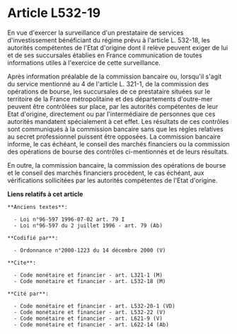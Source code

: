# Article L532-19

En vue d'exercer la surveillance d'un prestataire de services d'investissement bénéficiant du régime prévu à l'article L.
532-18, les autorités compétentes de l'Etat d'origine dont il relève peuvent exiger de lui et de ses succursales établies en
France communication de toutes informations utiles à l'exercice de cette surveillance.

Après information préalable de la commission bancaire ou, lorsqu'il s'agit du service mentionné au 4 de l'article L. 321-1,
de la commission des opérations de bourse, les succursales de ce prestataire situées sur le territoire de la France
métropolitaine et des départements d'outre-mer peuvent être contrôlées sur place, par les autorités compétentes de leur Etat
d'origine, directement ou par l'intermédiaire de personnes que ces autorités mandatent spécialement à cet effet. Les
résultats de ces contrôles sont communiqués à la commission bancaire sans que les règles relatives au secret professionnel
puissent être opposées. La commission bancaire informe, le cas échéant, le conseil des marchés financiers ou la commission
des opérations de bourse des contrôles ci-mentionnés et de leurs résultats.

En outre, la commission bancaire, la commission des opérations de bourse et le conseil des marchés financiers procèdent, le
cas échéant, aux vérifications sollicitées par les autorités compétentes de l'Etat d'origine.

**Liens relatifs à cet article**

	**Anciens textes**:

	  - Loi n°96-597 1996-07-02 art. 79 I
	  - Loi n°96-597 du 2 juillet 1996 - art. 79 (Ab)

	**Codifié par**:

	  - Ordonnance n°2000-1223 du 14 décembre 2000 (V)

	**Cite**:

	  - Code monétaire et financier - art. L321-1 (M)
	  - Code monétaire et financier - art. L532-18 (M)

	**Cité par**:

	  - Code monétaire et financier - art. L532-20-1 (VD)
	  - Code monétaire et financier - art. L532-22 (V)
	  - Code monétaire et financier - art. L621-9 (V)
	  - Code monétaire et financier - art. L622-14 (Ab)
